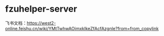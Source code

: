 # fzuhelper-server
飞书文档：https://west2-online.feishu.cn/wiki/YMtTwhwAOimxkIkeZfAcfAzgnle?from=from_copylink

